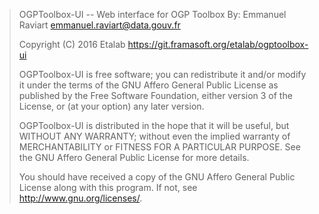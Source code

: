 > OGPToolbox-UI -- Web interface for OGP Toolbox
> By: Emmanuel Raviart <emmanuel.raviart@data.gouv.fr>
>
> Copyright (C) 2016 Etalab
> https://git.framasoft.org/etalab/ogptoolbox-ui
>
> OGPToolbox-UI is free software; you can redistribute it and/or modify
> it under the terms of the GNU Affero General Public License as
> published by the Free Software Foundation, either version 3 of the
> License, or (at your option) any later version.
>
> OGPToolbox-UI is distributed in the hope that it will be useful,
> but WITHOUT ANY WARRANTY; without even the implied warranty of
> MERCHANTABILITY or FITNESS FOR A PARTICULAR PURPOSE.  See the
> GNU Affero General Public License for more details.
>
> You should have received a copy of the GNU Affero General Public License
> along with this program.  If not, see <http://www.gnu.org/licenses/>.
